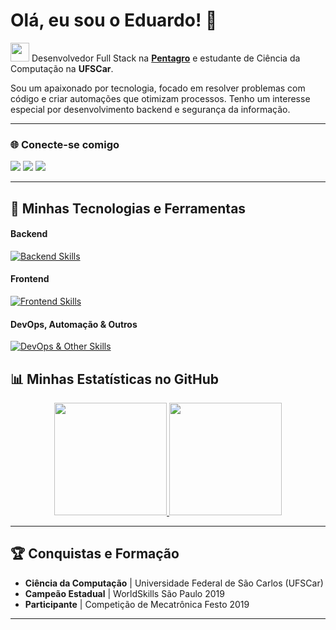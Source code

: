 # Olá, eu sou o Eduardo! 👋

<a href="https://www.pentagro.com.br/" target="_blank"><img src="https://pbs.twimg.com/profile_images/1170201868/icone_400x400.jpg" width="30px"></a> Desenvolvedor Full Stack na **[Pentagro](https://www.pentagro.com.br/)** e estudante de Ciência da Computação na **UFSCar**.


Sou um apaixonado por tecnologia, focado em resolver problemas com código e criar automações que otimizam processos. Tenho um interesse especial por desenvolvimento backend e segurança da informação.



---

### 🌐 Conecte-se comigo
<a href="https://www.linkedin.com/in/eduardo-spinelli-a309011a1/" target="_blank"><img src="https://img.shields.io/badge/-LinkedIn-%230077B5?style=for-the-badge&logo=linkedin&logoColor=white" target="_blank"></a>
<a href="mailto:eduardospinelli11@gmail.com"><img src="https://img.shields.io/badge/-Gmail-%23333?style=for-the-badge&logo=gmail&logoColor=white" target="_blank"></a>
<a href="https://www.instagram.com/edu_spinelli/" target="_blank"><img src="https://img.shields.io/badge/-Instagram-%23E4405F?style=for-the-badge&logo=instagram&logoColor=white" target="_blank"></a>

---

## 🚀 Minhas Tecnologias e Ferramentas

#### Backend
[![Backend Skills](https://skillicons.dev/icons?i=dotnet,go,java,py,js,nodejs&perline=6)](https://skillicons.dev)

#### Frontend
[![Frontend Skills](https://skillicons.dev/icons?i=react,vue,svelte&perline=3)](https://skillicons.dev)

#### DevOps, Automação & Outros
[![DevOps & Other Skills](https://skillicons.dev/icons?i=redis,postgres,linux,git,vscode&perline=6)](https://skillicons.dev)



## 📊 Minhas Estatísticas no GitHub

<div align="center">
  <a href="https://github.com/Edu-Spinelli">
    <img height="180em" src="https://github-readme-stats.vercel.app/api?username=Edu-Spinelli&show_icons=true&theme=radical&include_all_commits=true&count_private=true"/>
    <img height="180em" src="https://github-readme-stats.vercel.app/api/top-langs/?username=Edu-Spinelli&layout=compact&langs_count=7&theme=radical"/>
  </a>
</div>

---

## 🏆 Conquistas e Formação

-   **Ciência da Computação** | Universidade Federal de São Carlos (UFSCar)
-   **Campeão Estadual** | WorldSkills São Paulo 2019
-   **Participante** | Competição de Mecatrônica Festo 2019

---
